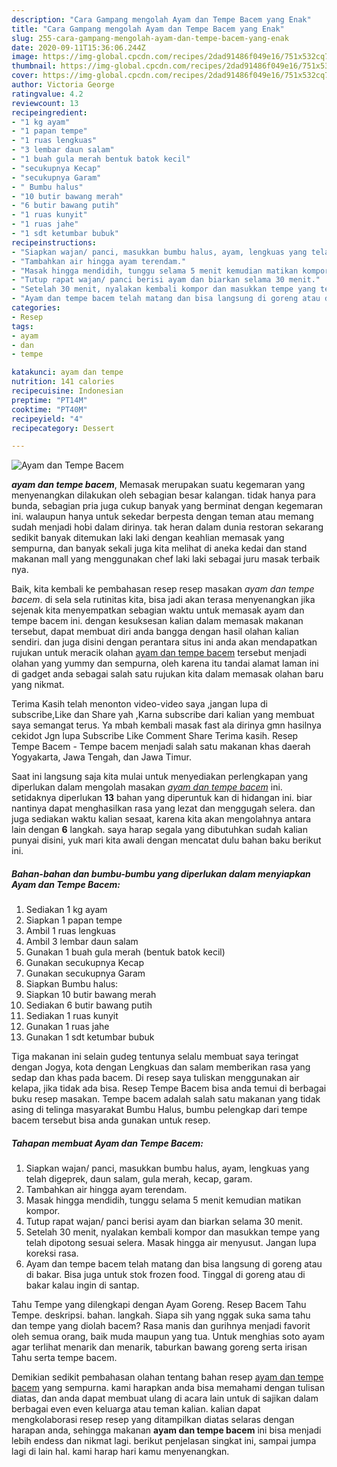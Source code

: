 ```yaml
---
description: "Cara Gampang mengolah Ayam dan Tempe Bacem yang Enak"
title: "Cara Gampang mengolah Ayam dan Tempe Bacem yang Enak"
slug: 255-cara-gampang-mengolah-ayam-dan-tempe-bacem-yang-enak
date: 2020-09-11T15:36:06.244Z
image: https://img-global.cpcdn.com/recipes/2dad91486f049e16/751x532cq70/ayam-dan-tempe-bacem-foto-resep-utama.jpg
thumbnail: https://img-global.cpcdn.com/recipes/2dad91486f049e16/751x532cq70/ayam-dan-tempe-bacem-foto-resep-utama.jpg
cover: https://img-global.cpcdn.com/recipes/2dad91486f049e16/751x532cq70/ayam-dan-tempe-bacem-foto-resep-utama.jpg
author: Victoria George
ratingvalue: 4.2
reviewcount: 13
recipeingredient:
- "1 kg ayam"
- "1 papan tempe"
- "1 ruas lengkuas"
- "3 lembar daun salam"
- "1 buah gula merah bentuk batok kecil"
- "secukupnya Kecap"
- "secukupnya Garam"
- " Bumbu halus"
- "10 butir bawang merah"
- "6 butir bawang putih"
- "1 ruas kunyit"
- "1 ruas jahe"
- "1 sdt ketumbar bubuk"
recipeinstructions:
- "Siapkan wajan/ panci, masukkan bumbu halus, ayam, lengkuas yang telah digeprek, daun salam, gula merah, kecap, garam."
- "Tambahkan air hingga ayam terendam."
- "Masak hingga mendidih, tunggu selama 5 menit kemudian matikan kompor."
- "Tutup rapat wajan/ panci berisi ayam dan biarkan selama 30 menit."
- "Setelah 30 menit, nyalakan kembali kompor dan masukkan tempe yang telah dipotong sesuai selera. Masak hingga air menyusut. Jangan lupa koreksi rasa."
- "Ayam dan tempe bacem telah matang dan bisa langsung di goreng atau di bakar. Bisa juga untuk stok frozen food. Tinggal di goreng atau di bakar kalau ingin di santap."
categories:
- Resep
tags:
- ayam
- dan
- tempe

katakunci: ayam dan tempe 
nutrition: 141 calories
recipecuisine: Indonesian
preptime: "PT14M"
cooktime: "PT40M"
recipeyield: "4"
recipecategory: Dessert

---
```



![Ayam dan Tempe Bacem](https://img-global.cpcdn.com/recipes/2dad91486f049e16/751x532cq70/ayam-dan-tempe-bacem-foto-resep-utama.jpg)

<b><i>ayam dan tempe bacem</i></b>, Memasak merupakan suatu kegemaran yang menyenangkan dilakukan oleh sebagian besar kalangan. tidak hanya para bunda, sebagian pria juga cukup banyak yang berminat dengan kegemaran ini. walaupun hanya untuk sekedar berpesta dengan teman atau memang sudah menjadi hobi dalam dirinya. tak heran dalam dunia restoran sekarang sedikit banyak ditemukan laki laki dengan keahlian memasak yang sempurna, dan banyak sekali juga kita melihat di aneka kedai dan stand makanan mall yang menggunakan chef laki laki sebagai juru masak terbaik nya.

Baik, kita kembali ke pembahasan resep resep masakan <i>ayam dan tempe bacem</i>. di sela sela rutinitas kita, bisa jadi akan terasa menyenangkan jika sejenak kita menyempatkan sebagian waktu untuk memasak ayam dan tempe bacem ini. dengan kesuksesan kalian dalam memasak makanan tersebut, dapat membuat diri anda bangga dengan hasil olahan kalian sendiri. dan juga disini dengan perantara situs ini anda akan mendapatkan rujukan untuk meracik olahan <u>ayam dan tempe bacem</u> tersebut menjadi olahan yang yummy dan sempurna, oleh karena itu tandai alamat laman ini di gadget anda sebagai salah satu rujukan kita dalam memasak olahan baru yang nikmat.

Terima Kasih telah menonton video-video saya ,jangan lupa di subscribe,Like dan Share yah ,Karna subscribe dari kalian yang membuat saya semangat terus. Ya mbah kembali masak fast ala dirinya gmn hasilnya cekidot Jgn lupa Subscribe Like Comment Share Terima kasih. Resep Tempe Bacem - Tempe bacem menjadi salah satu makanan khas daerah Yogyakarta, Jawa Tengah, dan Jawa Timur.


Saat ini langsung saja kita mulai untuk menyediakan perlengkapan yang diperlukan dalam mengolah masakan <u><i>ayam dan tempe bacem</i></u> ini. setidaknya diperlukan <b>13</b> bahan yang diperuntuk kan di hidangan ini. biar nantinya dapat menghasilkan rasa yang lezat dan menggugah selera. dan juga sediakan waktu kalian sesaat, karena kita akan mengolahnya antara lain dengan <b>6</b> langkah. saya harap segala yang dibutuhkan sudah kalian punyai disini, yuk mari kita awali dengan mencatat dulu bahan baku berikut ini.

<!--inarticleads1-->

##### Bahan-bahan dan bumbu-bumbu yang diperlukan dalam menyiapkan Ayam dan Tempe Bacem:

1. Sediakan 1 kg ayam
1. Siapkan 1 papan tempe
1. Ambil 1 ruas lengkuas
1. Ambil 3 lembar daun salam
1. Gunakan 1 buah gula merah (bentuk batok kecil)
1. Gunakan secukupnya Kecap
1. Gunakan secukupnya Garam
1. Siapkan  Bumbu halus:
1. Siapkan 10 butir bawang merah
1. Sediakan 6 butir bawang putih
1. Sediakan 1 ruas kunyit
1. Gunakan 1 ruas jahe
1. Gunakan 1 sdt ketumbar bubuk


Tiga makanan ini selain gudeg tentunya selalu membuat saya teringat dengan Jogya, kota dengan Lengkuas dan salam memberikan rasa yang sedap dan khas pada bacem. Di resep saya tuliskan menggunakan air kelapa, jika tidak ada bisa. Resep Tempe Bacem bisa anda temui di berbagai buku resep masakan. Tempe bacem adalah salah satu makanan yang tidak asing di telinga masyarakat Bumbu Halus, bumbu pelengkap dari tempe bacem tersebut bisa anda gunakan untuk resep. 

<!--inarticleads2-->

##### Tahapan membuat Ayam dan Tempe Bacem:

1. Siapkan wajan/ panci, masukkan bumbu halus, ayam, lengkuas yang telah digeprek, daun salam, gula merah, kecap, garam.
1. Tambahkan air hingga ayam terendam.
1. Masak hingga mendidih, tunggu selama 5 menit kemudian matikan kompor.
1. Tutup rapat wajan/ panci berisi ayam dan biarkan selama 30 menit.
1. Setelah 30 menit, nyalakan kembali kompor dan masukkan tempe yang telah dipotong sesuai selera. Masak hingga air menyusut. Jangan lupa koreksi rasa.
1. Ayam dan tempe bacem telah matang dan bisa langsung di goreng atau di bakar. Bisa juga untuk stok frozen food. Tinggal di goreng atau di bakar kalau ingin di santap.


Tahu Tempe yang dilengkapi dengan Ayam Goreng. Resep Bacem Tahu Tempe. deskripsi. bahan. langkah. Siapa sih yang nggak suka sama tahu dan tempe yang diolah bacem? Rasa manis dan gurihnya menjadi favorit oleh semua orang, baik muda maupun yang tua. Untuk menghias soto ayam agar terlihat menarik dan menarik, taburkan bawang goreng serta irisan Tahu serta tempe bacem. 

Demikian sedikit pembahasan olahan tentang bahan resep <u>ayam dan tempe bacem</u> yang sempurna. kami harapkan anda bisa memahami dengan tulisan diatas, dan anda dapat membuat ulang di acara lain untuk di sajikan dalam berbagai even even keluarga atau teman kalian. kalian dapat mengkolaborasi resep resep yang ditampilkan diatas selaras dengan harapan anda, sehingga makanan <b>ayam dan tempe bacem</b> ini bisa menjadi lebih endess dan nikmat lagi. berikut penjelasan singkat ini, sampai jumpa lagi di lain hal. kami harap hari kamu menyenangkan.
